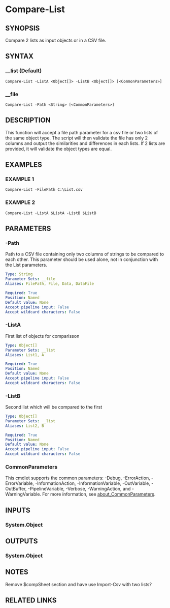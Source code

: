 # Compare-List

## SYNOPSIS

Compare 2 lists as input objects or in a CSV file.

## SYNTAX

### __list (Default)

```
Compare-List -ListA <Object[]> -ListB <Object[]> [<CommonParameters>]
```

### __file

```
Compare-List -Path <String> [<CommonParameters>]
```

## DESCRIPTION

This function will accept a file path parameter for a csv file or two lists
of the same object type.
The script will then validate the file has only 2
columns and output the similarities and differences in each lists.
If 2
lists are provided, it will validate the object types are equal.

## EXAMPLES

### EXAMPLE 1

```
Compare-List -FilePath C:\List.csv
```

### EXAMPLE 2

```
Compare-List -ListA $ListA -ListB $ListB
```

## PARAMETERS

### -Path

Path to a CSV file containing only two columns of strings to
be compared to each other.
This parameter should be used alone, not in
conjunction with the List parameters.

```yaml
Type: String
Parameter Sets: __file
Aliases: FilePath, File, Data, DataFile

Required: True
Position: Named
Default value: None
Accept pipeline input: False
Accept wildcard characters: False
```

### -ListA

First list of objects for comparisson

```yaml
Type: Object[]
Parameter Sets: __list
Aliases: List1, A

Required: True
Position: Named
Default value: None
Accept pipeline input: False
Accept wildcard characters: False
```

### -ListB

Second list which will be compared to the first

```yaml
Type: Object[]
Parameter Sets: __list
Aliases: List2, B

Required: True
Position: Named
Default value: None
Accept pipeline input: False
Accept wildcard characters: False
```

### CommonParameters

This cmdlet supports the common parameters: -Debug, -ErrorAction, -ErrorVariable, -InformationAction, -InformationVariable, -OutVariable, -OutBuffer, -PipelineVariable, -Verbose, -WarningAction, and -WarningVariable. For more information, see [about_CommonParameters](http://go.microsoft.com/fwlink/?LinkID=113216).

## INPUTS

### System.Object

## OUTPUTS

### System.Object

## NOTES

Remove $compSheet section and have use Import-Csv with two lists?

## RELATED LINKS
